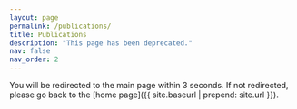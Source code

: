 ```yaml
---
layout: page
permalink: /publications/
title: Publications
description: "This page has been deprecated."
nav: false
nav_order: 2
---
```


You will be redirected to the main page within 3 seconds. If not redirected, please go back to the [home page]({{ site.baseurl | prepend: site.url }}).
